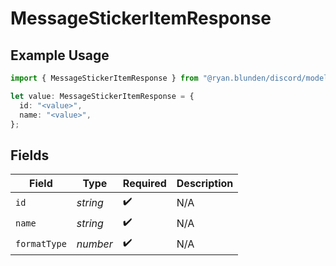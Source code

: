 # MessageStickerItemResponse

## Example Usage

```typescript
import { MessageStickerItemResponse } from "@ryan.blunden/discord/models/components";

let value: MessageStickerItemResponse = {
  id: "<value>",
  name: "<value>",
};
```

## Fields

| Field              | Type               | Required           | Description        |
| ------------------ | ------------------ | ------------------ | ------------------ |
| `id`               | *string*           | :heavy_check_mark: | N/A                |
| `name`             | *string*           | :heavy_check_mark: | N/A                |
| `formatType`       | *number*           | :heavy_check_mark: | N/A                |